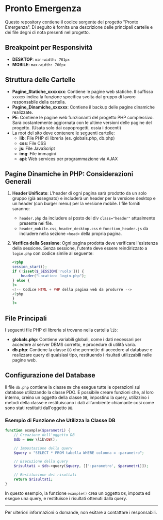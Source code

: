 # Pronto Emergenza

Questo repository contiene il codice sorgente del progetto "Pronto Emergenza". Di seguito è fornita una descrizione delle principali cartelle e dei file degni di nota presenti nel progetto.

## Breakpoint per Responsività

- **DESKTOP**: `min-width: 701px`
- **MOBILE**: `max-width: 700px`

## Struttura delle Cartelle

- **Pagine_Statiche_xxxxxxx**: Contiene le pagine web statiche. Il suffisso `xxxxxx` indica la funzione specifica svolta dal gruppo di lavoro responsabile della cartella.
- **Pagine_Dinamiche_xxxxxx**: Contiene il backup delle pagine dinamiche realizzate.
- **PE**: Contiene le pagine web funzionanti del progetto PHP complessivo. Sarà costantemente aggiornata con le ultime versioni delle pagine del progetto. (Usata solo dai capoprogetti, ossia i docenti)
- La root del sito deve contenere le seguenti cartelle:
  - **lib**: File PHP di libreria (es. globals.php, db.php)
  - **css**: File CSS
  - **js**: File JavaScript
  - **img**: File immagini
  - **api**: Web services per programmazione via AJAX

## Pagine Dinamiche in PHP: Considerazioni Generali

1. **Header Unificato**: L'header di ogni pagina sarà prodotto da un solo gruppo (già assegnato) e includerà un header per la versione desktop e un header (con burger menu) per la versione mobile. I file forniti saranno:

   - `header.php` da includere al posto del div `class="header"` attualmente presente nei file.
   - `header_mobile.css`, `header_desktop.css` e `function_header.js` da includere nella sezione `<head>` della propria pagina.

2. **Verifica della Sessione**: Ogni pagina prodotta deve verificare l'esistenza della sessione. Senza sessione, l'utente deve essere reindirizzato a `login.php` con codice simile al seguente:

   ```php
   <?php
   session_start();
   if (!isset($_SESSION['ruolo'])) {
       header("Location: login.php");
   } else {
   ?>
   <!-- Codice HTML + PHP della pagina web da produrre -->
   <?php
   }
   ?>
   ```

## File Principali

I seguenti file PHP di libreria si trovano nella cartella `lib`:

- **globals.php**: Contiene variabili globali, come i dati necessari per accedere al server DBMS corretto, e procedure di utilità varia.
- **db.php**: Contiene la classe `DB` che permette di accedere al database e realizzare query di qualsiasi tipo, restituendo i risultati utilizzabili nelle pagine web.

## Configurazione del Database

Il file `db.php` contiene la classe `DB` che esegue tutte le operazioni sul database utilizzando la classe PDO. È possibile creare funzioni che, al loro interno, creino un oggetto della classe `DB`, impostino la query, utilizzino i metodi della classe e restituiscano i dati all'ambiente chiamante così come sono stati restituiti dall'oggetto `DB`.

### Esempio di Funzione che Utilizza la Classe DB

```php
function example($parametri) {
    // Creazione dell'oggetto DB
    $db = new \lib\DB();

    // Impostazione della query
    $query = "SELECT * FROM tabella WHERE colonna = :parametro";

    // Esecuzione della query
    $risultati = $db->query($query, [[':parametro', $parametri]]);

    // Restituzione dei risultati
    return $risultati;
}
```

In questo esempio, la funzione `example()` crea un oggetto `DB`, imposta ed esegue una query, e restituisce i risultati ottenuti dalla query.

---

Per ulteriori informazioni o domande, non esitare a contattare i responsabili.
